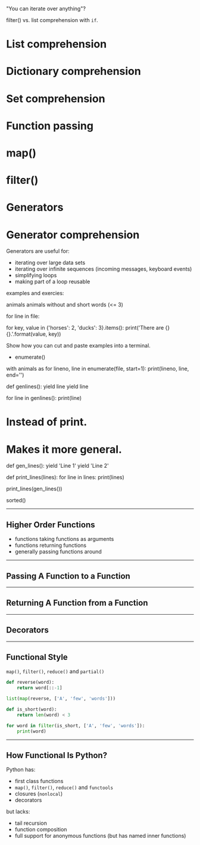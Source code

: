 "You can iterate over anything"?

filter() vs. list comprehension with `if`.


# List comprehension
# Dictionary comprehension
# Set comprehension
# Function passing
# map()
# filter()
# Generators
# Generator comprehension


Generators are useful for:

* iterating over large data sets
* iterating over infinite sequences (incoming messages, keyboard events)
* simplifying loops
* making part of a loop reusable



examples and exercies:

animals
animals without and
short words (<= 3)


for line in file:
    



for key, value in {'horses': 2, 'ducks': 3}.items():
    print('There are {} {}.'.format(value, key))




Show how you can cut and paste examples into a terminal.


* enumerate()


with animals as
for lineno, line in enumerate(file, start=1):
    print(lineno, line, end='')


def genlines():
    yield line
    yield line


for line in genlines():
    print(line)


# Instead of print.
# 
# Makes it more general.


def gen_lines():
    yield 'Line 1'
    yield 'Line 2'


def print_lines(lines):
    for line in lines:
        print(lines)


print_lines(gen_lines())


sorted()




---

## Higher Order Functions

* functions taking functions as arguments
* functions returning functions
* generally passing functions around

---

## Passing A Function to a Function

---

## Returning A Function from a Function

---

## Decorators

---

## Functional Style

``map()``, ``filter()``, ``reduce()`` and ``partial()``

```python
def reverse(word):
    return word[::-1]

list(map(reverse, ['A', 'few', 'words']))
```

```python
def is_short(word):
    return len(word) < 3

for word in filter(is_short, ['A', 'few', 'words']):
    print(word)
```

---

## How Functional Is Python?

Python has:

* first class functions
* ``map()``, ``filter()``, ``reduce()`` and ``functools``
* closures (``nonlocal``)
* decorators

but lacks:

* tail recursion
* function composition
* full support for anonymous functions (but has named inner functions)
